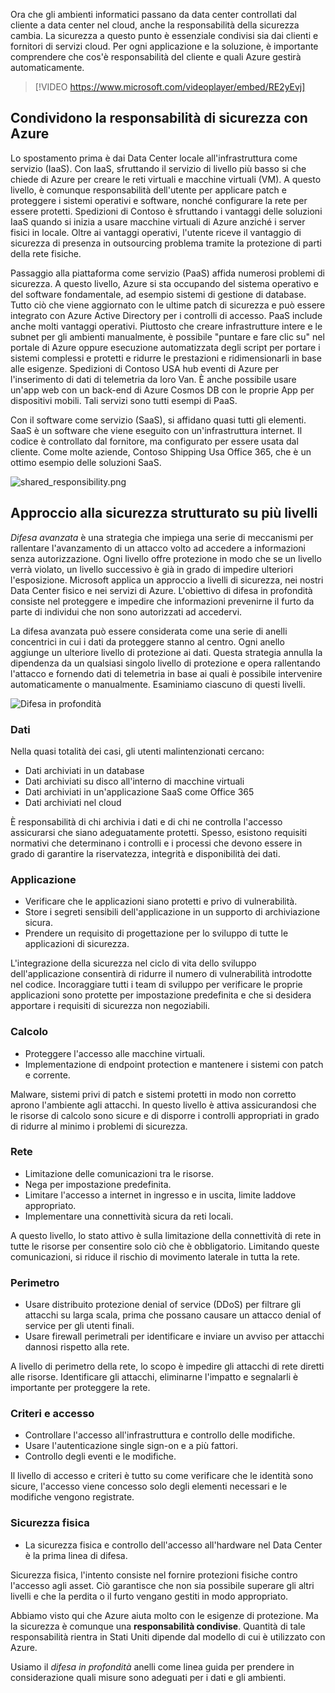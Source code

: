 Ora che gli ambienti informatici passano da data center controllati dal cliente a data center nel cloud, anche la responsabilità della sicurezza cambia. La sicurezza a questo punto è essenziale condivisi sia dai clienti e fornitori di servizi cloud. Per ogni applicazione e la soluzione, è importante comprendere che cos'è responsabilità del cliente e quali Azure gestirà automaticamente. 

> [!VIDEO https://www.microsoft.com/videoplayer/embed/RE2yEvj]

## <a name="share-security-responsibility-with-azure"></a>Condividono la responsabilità di sicurezza con Azure

Lo spostamento prima è dai Data Center locale all'infrastruttura come servizio (IaaS). Con IaaS, sfruttando il servizio di livello più basso si che chiede di Azure per creare le reti virtuali e macchine virtuali (VM). A questo livello, è comunque responsabilità dell'utente per applicare patch e proteggere i sistemi operativi e software, nonché configurare la rete per essere protetti. Spedizioni di Contoso è sfruttando i vantaggi delle soluzioni IaaS quando si inizia a usare macchine virtuali di Azure anziché i server fisici in locale. Oltre ai vantaggi operativi, l'utente riceve il vantaggio di sicurezza di presenza in outsourcing problema tramite la protezione di parti della rete fisiche.

Passaggio alla piattaforma come servizio (PaaS) affida numerosi problemi di sicurezza. A questo livello, Azure si sta occupando del sistema operativo e del software fondamentale, ad esempio sistemi di gestione di database. Tutto ciò che viene aggiornato con le ultime patch di sicurezza e può essere integrato con Azure Active Directory per i controlli di accesso. PaaS include anche molti vantaggi operativi. Piuttosto che creare infrastrutture intere e le subnet per gli ambienti manualmente, è possibile "puntare e fare clic su" nel portale di Azure oppure esecuzione automatizzata degli script per portare i sistemi complessi e protetti e ridurre le prestazioni e ridimensionarli in base alle esigenze. Spedizioni di Contoso USA hub eventi di Azure per l'inserimento di dati di telemetria da loro Van. È anche possibile usare un'app web con un back-end di Azure Cosmos DB con le proprie App per dispositivi mobili. Tali servizi sono tutti esempi di PaaS.

Con il software come servizio (SaaS), si affidano quasi tutti gli elementi. SaaS è un software che viene eseguito con un'infrastruttura internet. Il codice è controllato dal fornitore, ma configurato per essere usata dal cliente. Come molte aziende, Contoso Shipping Usa Office 365, che è un ottimo esempio delle soluzioni SaaS.

<!--TODO: replace with final media which was submitted for Design-for-security-in-azure -->
![shared_responsibility.png](../media-COPIED-FROM-DESIGNFORSECURITY/shared_responsibilities.png)

## <a name="a-layered-approach-to-security"></a>Approccio alla sicurezza strutturato su più livelli

*Difesa avanzata* è una strategia che impiega una serie di meccanismi per rallentare l'avanzamento di un attacco volto ad accedere a informazioni senza autorizzazione. Ogni livello offre protezione in modo che se un livello verrà violato, un livello successivo è già in grado di impedire ulteriori l'esposizione. Microsoft applica un approccio a livelli di sicurezza, nei nostri Data Center fisico e nei servizi di Azure. L'obiettivo di difesa in profondità consiste nel proteggere e impedire che informazioni prevenirne il furto da parte di individui che non sono autorizzati ad accedervi.

La difesa avanzata può essere considerata come una serie di anelli concentrici in cui i dati da proteggere stanno al centro. Ogni anello aggiunge un ulteriore livello di protezione ai dati. Questa strategia annulla la dipendenza da un qualsiasi singolo livello di protezione e opera rallentando l'attacco e fornendo dati di telemetria in base ai quali è possibile intervenire automaticamente o manualmente. Esaminiamo ciascuno di questi livelli.

<!--TODO: replace with final media which was submitted for Design-for-security-in-azure -->
![Difesa in profondità](../media-COPIED-FROM-DESIGNFORSECURITY/defense_in_depth_layers_small.PNG)

### <a name="data"></a>Dati

Nella quasi totalità dei casi, gli utenti malintenzionati cercano:

- Dati archiviati in un database
- Dati archiviati su disco all'interno di macchine virtuali
- Dati archiviati in un'applicazione SaaS come Office 365
- Dati archiviati nel cloud

È responsabilità di chi archivia i dati e di chi ne controlla l'accesso assicurarsi che siano adeguatamente protetti. Spesso, esistono requisiti normativi che determinano i controlli e i processi che devono essere in grado di garantire la riservatezza, integrità e disponibilità dei dati.

### <a name="application"></a>Applicazione

- Verificare che le applicazioni siano protetti e privo di vulnerabilità.
- Store i segreti sensibili dell'applicazione in un supporto di archiviazione sicura.
- Prendere un requisito di progettazione per lo sviluppo di tutte le applicazioni di sicurezza.

L'integrazione della sicurezza nel ciclo di vita dello sviluppo dell'applicazione consentirà di ridurre il numero di vulnerabilità introdotte nel codice. Incoraggiare tutti i team di sviluppo per verificare le proprie applicazioni sono protette per impostazione predefinita e che si desidera apportare i requisiti di sicurezza non negoziabili.

### <a name="compute"></a>Calcolo

- Proteggere l'accesso alle macchine virtuali.
- Implementazione di endpoint protection e mantenere i sistemi con patch e corrente.

Malware, sistemi privi di patch e sistemi protetti in modo non corretto aprono l'ambiente agli attacchi. In questo livello è attiva assicurandosi che le risorse di calcolo sono sicure e di disporre i controlli appropriati in grado di ridurre al minimo i problemi di sicurezza.

### <a name="networking"></a>Rete

- Limitazione delle comunicazioni tra le risorse.
- Nega per impostazione predefinita.
- Limitare l'accesso a internet in ingresso e in uscita, limite laddove appropriato.
- Implementare una connettività sicura da reti locali.

A questo livello, lo stato attivo è sulla limitazione della connettività di rete in tutte le risorse per consentire solo ciò che è obbligatorio. Limitando queste comunicazioni, si riduce il rischio di movimento laterale in tutta la rete.

### <a name="perimeter"></a>Perimetro

- Usare distribuito protezione denial of service (DDoS) per filtrare gli attacchi su larga scala, prima che possano causare un attacco denial of service per gli utenti finali.
- Usare firewall perimetrali per identificare e inviare un avviso per attacchi dannosi rispetto alla rete.

A livello di perimetro della rete, lo scopo è impedire gli attacchi di rete diretti alle risorse. Identificare gli attacchi, eliminarne l'impatto e segnalarli è importante per proteggere la rete.

### <a name="policies--access"></a>Criteri e accesso

- Controllare l'accesso all'infrastruttura e controllo delle modifiche.
- Usare l'autenticazione single sign-on e a più fattori.
- Controllo degli eventi e le modifiche.

Il livello di accesso e criteri è tutto su come verificare che le identità sono sicure, l'accesso viene concesso solo degli elementi necessari e le modifiche vengono registrate.

### <a name="physical-security"></a>Sicurezza fisica

- La sicurezza fisica e controllo dell'accesso all'hardware nel Data Center è la prima linea di difesa.

Sicurezza fisica, l'intento consiste nel fornire protezioni fisiche contro l'accesso agli asset. Ciò garantisce che non sia possibile superare gli altri livelli e che la perdita o il furto vengano gestiti in modo appropriato.

Abbiamo visto qui che Azure aiuta molto con le esigenze di protezione. Ma la sicurezza è comunque una **responsabilità condivise**. Quantità di tale responsabilità rientra in Stati Uniti dipende dal modello di cui è utilizzato con Azure.

Usiamo il *difesa in profondità* anelli come linea guida per prendere in considerazione quali misure sono adeguati per i dati e gli ambienti.
